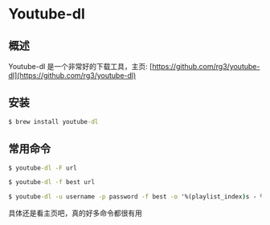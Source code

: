 # Youtube-dl

## 概述

Youtube-dl 是一个非常好的下载工具，主页: [https://github.com/rg3/youtube-dl](https://github.com/rg3/youtube-dl)

## 安装

```cmd
$ brew install youtube-dl
```

## 常用命令

```cmd
$ youtube-dl -F url 

$ youtube-dl -f best url

$ youtube-dl -u username -p password -f best -o '%(playlist_index)s - %(title)s.%(ext)s' https://www.safaribooksonline.com/library/view/python-programming-language/9780134217314/
```

具体还是看主页吧，真的好多命令都很有用
